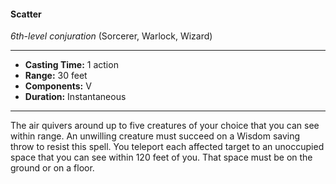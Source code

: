 #### Scatter
*6th-level conjuration* (Sorcerer, Warlock, Wizard)
___
- **Casting Time:** 1 action
- **Range:** 30 feet
- **Components:** V
- **Duration:** Instantaneous
---
The air quivers around up to five creatures of your choice that you can see within range. An unwilling creature must succeed on a Wisdom saving throw to resist this spell. You teleport each affected target to an unoccupied space that you can see within 120 feet of you. That space must be on the ground or on a floor.